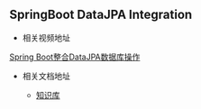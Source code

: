 SpringBoot DataJPA Integration
---

- 相关视频地址

[Spring Boot整合DataJPA数据库操作](https://www.edurt.com/course/78)

- 相关文档地址

    - [知识库](http://wiki.ttxit.com/pages/viewpage.action?pageId=16318795)